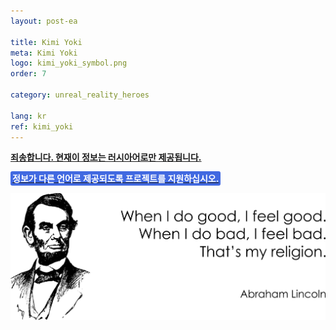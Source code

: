 ```yaml
---
layout: post-ea

title: Kimi Yoki
meta: Kimi Yoki
logo: kimi_yoki_symbol.png
order: 7

category: unreal_reality_heroes

lang: kr
ref: kimi_yoki
---
```


**<a href="https://lincolnvirus.com/projects/ru/comics/unreal_reality/heroes/kimi_yoki.html" target="_blank">죄송합니다. 현재이 정보는 러시아어로만 제공됩니다.</a>**

**<a href="https://www.paypal.com/cgi-bin/webscr?cmd=_s-xclick&hosted_button_id=T3KLFW2TE8SJC&source=url" target="_blank"><span style="background-color:#4169E1; color:white; padding:3px; border-radius: 3px">정보가 다른 언어로 제공되도록 프로젝트를 지원하십시오.</span></a>**

<a data-fancybox="gallery" href="/img/programming/Lincoln.png"><img src="/img/programming/Lincoln.png" alt=""></a>
